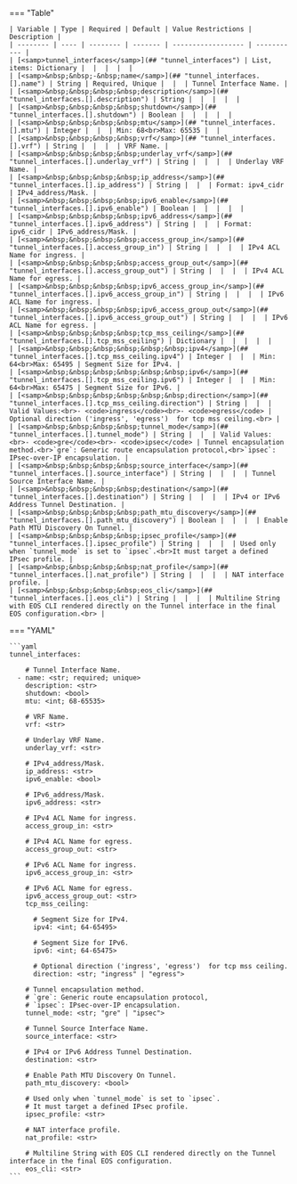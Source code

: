 <!--
  ~ Copyright (c) 2024 Arista Networks, Inc.
  ~ Use of this source code is governed by the Apache License 2.0
  ~ that can be found in the LICENSE file.
  -->
=== "Table"

    | Variable | Type | Required | Default | Value Restrictions | Description |
    | -------- | ---- | -------- | ------- | ------------------ | ----------- |
    | [<samp>tunnel_interfaces</samp>](## "tunnel_interfaces") | List, items: Dictionary |  |  |  |  |
    | [<samp>&nbsp;&nbsp;-&nbsp;name</samp>](## "tunnel_interfaces.[].name") | String | Required, Unique |  |  | Tunnel Interface Name. |
    | [<samp>&nbsp;&nbsp;&nbsp;&nbsp;description</samp>](## "tunnel_interfaces.[].description") | String |  |  |  |  |
    | [<samp>&nbsp;&nbsp;&nbsp;&nbsp;shutdown</samp>](## "tunnel_interfaces.[].shutdown") | Boolean |  |  |  |  |
    | [<samp>&nbsp;&nbsp;&nbsp;&nbsp;mtu</samp>](## "tunnel_interfaces.[].mtu") | Integer |  |  | Min: 68<br>Max: 65535 |  |
    | [<samp>&nbsp;&nbsp;&nbsp;&nbsp;vrf</samp>](## "tunnel_interfaces.[].vrf") | String |  |  |  | VRF Name. |
    | [<samp>&nbsp;&nbsp;&nbsp;&nbsp;underlay_vrf</samp>](## "tunnel_interfaces.[].underlay_vrf") | String |  |  |  | Underlay VRF Name. |
    | [<samp>&nbsp;&nbsp;&nbsp;&nbsp;ip_address</samp>](## "tunnel_interfaces.[].ip_address") | String |  |  | Format: ipv4_cidr | IPv4_address/Mask. |
    | [<samp>&nbsp;&nbsp;&nbsp;&nbsp;ipv6_enable</samp>](## "tunnel_interfaces.[].ipv6_enable") | Boolean |  |  |  |  |
    | [<samp>&nbsp;&nbsp;&nbsp;&nbsp;ipv6_address</samp>](## "tunnel_interfaces.[].ipv6_address") | String |  |  | Format: ipv6_cidr | IPv6_address/Mask. |
    | [<samp>&nbsp;&nbsp;&nbsp;&nbsp;access_group_in</samp>](## "tunnel_interfaces.[].access_group_in") | String |  |  |  | IPv4 ACL Name for ingress. |
    | [<samp>&nbsp;&nbsp;&nbsp;&nbsp;access_group_out</samp>](## "tunnel_interfaces.[].access_group_out") | String |  |  |  | IPv4 ACL Name for egress. |
    | [<samp>&nbsp;&nbsp;&nbsp;&nbsp;ipv6_access_group_in</samp>](## "tunnel_interfaces.[].ipv6_access_group_in") | String |  |  |  | IPv6 ACL Name for ingress. |
    | [<samp>&nbsp;&nbsp;&nbsp;&nbsp;ipv6_access_group_out</samp>](## "tunnel_interfaces.[].ipv6_access_group_out") | String |  |  |  | IPv6 ACL Name for egress. |
    | [<samp>&nbsp;&nbsp;&nbsp;&nbsp;tcp_mss_ceiling</samp>](## "tunnel_interfaces.[].tcp_mss_ceiling") | Dictionary |  |  |  |  |
    | [<samp>&nbsp;&nbsp;&nbsp;&nbsp;&nbsp;&nbsp;ipv4</samp>](## "tunnel_interfaces.[].tcp_mss_ceiling.ipv4") | Integer |  |  | Min: 64<br>Max: 65495 | Segment Size for IPv4. |
    | [<samp>&nbsp;&nbsp;&nbsp;&nbsp;&nbsp;&nbsp;ipv6</samp>](## "tunnel_interfaces.[].tcp_mss_ceiling.ipv6") | Integer |  |  | Min: 64<br>Max: 65475 | Segment Size for IPv6. |
    | [<samp>&nbsp;&nbsp;&nbsp;&nbsp;&nbsp;&nbsp;direction</samp>](## "tunnel_interfaces.[].tcp_mss_ceiling.direction") | String |  |  | Valid Values:<br>- <code>ingress</code><br>- <code>egress</code> | Optional direction ('ingress', 'egress')  for tcp mss ceiling.<br> |
    | [<samp>&nbsp;&nbsp;&nbsp;&nbsp;tunnel_mode</samp>](## "tunnel_interfaces.[].tunnel_mode") | String |  |  | Valid Values:<br>- <code>gre</code><br>- <code>ipsec</code> | Tunnel encapsulation method.<br>`gre`: Generic route encapsulation protocol,<br>`ipsec`: IPsec-over-IP encapsulation. |
    | [<samp>&nbsp;&nbsp;&nbsp;&nbsp;source_interface</samp>](## "tunnel_interfaces.[].source_interface") | String |  |  |  | Tunnel Source Interface Name. |
    | [<samp>&nbsp;&nbsp;&nbsp;&nbsp;destination</samp>](## "tunnel_interfaces.[].destination") | String |  |  |  | IPv4 or IPv6 Address Tunnel Destination. |
    | [<samp>&nbsp;&nbsp;&nbsp;&nbsp;path_mtu_discovery</samp>](## "tunnel_interfaces.[].path_mtu_discovery") | Boolean |  |  |  | Enable Path MTU Discovery On Tunnel. |
    | [<samp>&nbsp;&nbsp;&nbsp;&nbsp;ipsec_profile</samp>](## "tunnel_interfaces.[].ipsec_profile") | String |  |  |  | Used only when `tunnel_mode` is set to `ipsec`.<br>It must target a defined IPsec profile. |
    | [<samp>&nbsp;&nbsp;&nbsp;&nbsp;nat_profile</samp>](## "tunnel_interfaces.[].nat_profile") | String |  |  |  | NAT interface profile. |
    | [<samp>&nbsp;&nbsp;&nbsp;&nbsp;eos_cli</samp>](## "tunnel_interfaces.[].eos_cli") | String |  |  |  | Multiline String with EOS CLI rendered directly on the Tunnel interface in the final EOS configuration.<br> |

=== "YAML"

    ```yaml
    tunnel_interfaces:

        # Tunnel Interface Name.
      - name: <str; required; unique>
        description: <str>
        shutdown: <bool>
        mtu: <int; 68-65535>

        # VRF Name.
        vrf: <str>

        # Underlay VRF Name.
        underlay_vrf: <str>

        # IPv4_address/Mask.
        ip_address: <str>
        ipv6_enable: <bool>

        # IPv6_address/Mask.
        ipv6_address: <str>

        # IPv4 ACL Name for ingress.
        access_group_in: <str>

        # IPv4 ACL Name for egress.
        access_group_out: <str>

        # IPv6 ACL Name for ingress.
        ipv6_access_group_in: <str>

        # IPv6 ACL Name for egress.
        ipv6_access_group_out: <str>
        tcp_mss_ceiling:

          # Segment Size for IPv4.
          ipv4: <int; 64-65495>

          # Segment Size for IPv6.
          ipv6: <int; 64-65475>

          # Optional direction ('ingress', 'egress')  for tcp mss ceiling.
          direction: <str; "ingress" | "egress">

        # Tunnel encapsulation method.
        # `gre`: Generic route encapsulation protocol,
        # `ipsec`: IPsec-over-IP encapsulation.
        tunnel_mode: <str; "gre" | "ipsec">

        # Tunnel Source Interface Name.
        source_interface: <str>

        # IPv4 or IPv6 Address Tunnel Destination.
        destination: <str>

        # Enable Path MTU Discovery On Tunnel.
        path_mtu_discovery: <bool>

        # Used only when `tunnel_mode` is set to `ipsec`.
        # It must target a defined IPsec profile.
        ipsec_profile: <str>

        # NAT interface profile.
        nat_profile: <str>

        # Multiline String with EOS CLI rendered directly on the Tunnel interface in the final EOS configuration.
        eos_cli: <str>
    ```
